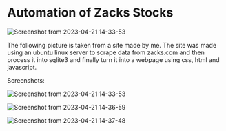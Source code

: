 # Automation of Zacks Stocks


![Screenshot from 2023-04-21 14-33-53](https://user-images.githubusercontent.com/124895858/233594967-ef3abfae-ba33-4ad5-97a8-7524a1cc62ce.png)


The following picture is taken from a site made by me. The site was made using an ubuntu linux server to scrape data from zacks.com and then process it into sqlite3 and finally turn it into a webpage using css, html and javascript.

Screenshots:



![Screenshot from 2023-04-21 14-33-53](https://user-images.githubusercontent.com/124895858/233595825-d115fcab-65ca-4ddd-a52d-edd1d8e7fae0.png)



![Screenshot from 2023-04-21 14-36-59](https://user-images.githubusercontent.com/124895858/233595843-eb5ad2da-6f5a-44ee-a7b3-55ac565019d3.png)



![Screenshot from 2023-04-21 14-37-48](https://user-images.githubusercontent.com/124895858/233595847-9d9e6959-6586-453a-9777-a8a0d3e9ff93.png)


